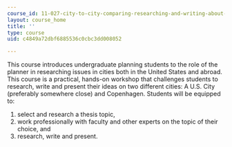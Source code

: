 ```yaml
---
course_id: 11-027-city-to-city-comparing-researching-and-writing-about-cities-spring-2006
layout: course_home
title: ''
type: course
uid: c4849a72dbf6885536c0cbc3dd008052

---
```

This course introduces undergraduate planning students to the role of the planner in researching issues in cities both in the United States and abroad. This course is a practical, hands-on workshop that challenges students to research, write and present their ideas on two different cities: A U.S. City (preferably somewhere close) and Copenhagen. Students will be equipped to:

1.  select and research a thesis topic,
2.  work professionally with faculty and other experts on the topic of their choice, and
3.  research, write and present.
